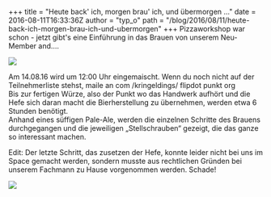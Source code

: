 +++
title = "Heute back' ich, morgen brau' ich, und übermorgen ..."
date = 2016-08-11T16:33:36Z
author = "typ_o"
path = "/blog/2016/08/11/heute-back-ich-morgen-brau-ich-und-ubermorgen"
+++
Pizzaworkshop war schon - jetzt gibt's eine Einführung in das Brauen von
unserem Neu-Member and….

![](https://flipdot.org/blog/uploads/br.serendipityThumb.jpg)

Am 14.08.16 wird um 12:00 Uhr eingemaischt. Wenn du noch nicht auf der
Teilnehmerliste stehst, maile an com /kringeldings/ flipdot punkt org  
Bis zur fertigen Würze, also der Punkt wo das Handwerk aufhört und die
Hefe sich daran macht die Bierherstellung zu übernehmen, werden etwa 6
Stunden benötigt.  
Anhand eines süffigen Pale-Ale, werden die einzelnen Schritte des
Brauens durchgegangen und die jeweiligen „Stellschrauben“ gezeigt, die
das ganze so interessant machen.

Edit: Der letzte Schritt, das zusetzen der Hefe, konnte leider nicht bei
uns im Space gemacht werden, sondern musste aus rechtlichen Gründen bei
unserem Fachmann zu Hause vorgenommen werden. Schade\!

![](https://flipdot.org/blog/uploads/br2.serendipityThumb.jpg)
